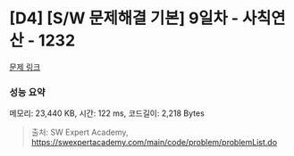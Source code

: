 # [D4] [S/W 문제해결 기본] 9일차 - 사칙연산 - 1232 

[문제 링크](https://swexpertacademy.com/main/code/problem/problemDetail.do?contestProbId=AV141J8KAIcCFAYD) 

### 성능 요약

메모리: 23,440 KB, 시간: 122 ms, 코드길이: 2,218 Bytes



> 출처: SW Expert Academy, https://swexpertacademy.com/main/code/problem/problemList.do